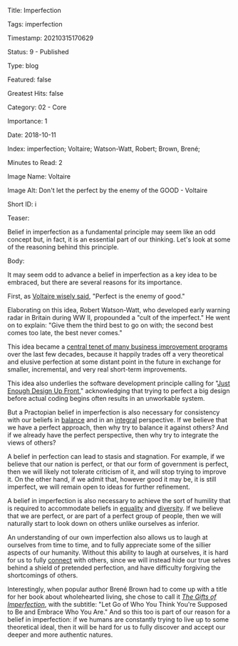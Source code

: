 Title:  Imperfection

Tags:   imperfection

Timestamp: 20210315170629

Status: 9 - Published

Type:   blog

Featured: false

Greatest Hits: false

Category: 02 - Core

Importance: 1

Date:   2018-10-11

Index:  imperfection; Voltaire; Watson-Watt, Robert; Brown, Brené; 

Minutes to Read: 2

Image Name: Voltaire

Image Alt: Don't let the perfect by the enemy of the GOOD - Voltaire

Short ID: i

Teaser:

Belief in imperfection as a fundamental principle may seem like an odd concept but, in fact, it is an essential part of our thinking. Let's look at some of the reasoning behind this principle. 


Body:

It may seem odd to advance a belief in imperfection as a key idea to be embraced, but there are several reasons for its importance. 

First, as [Voltaire wisely said][enemy], "Perfect is the enemy of good." 

Elaborating on this idea, Robert Watson-Watt, who developed early warning radar in Britain during WW II, propounded a "cult of the imperfect." He went on to explain: "Give them the third best to go on with; the second best comes too late, the best never comes." 

This idea became a [central tenet of many business improvement programs][ci] over the last few decades, because it happily trades off a very theoretical and elusive perfection at some distant point in the future in exchange for smaller, incremental, and very real short-term improvements. 

This idea also underlies the software development principle calling for "[Just Enough Design Up Front][jeduf]," acknowledging that trying to perfect a big design before actual coding begins often results in an unworkable system. 

But a Practopian belief in imperfection is also necessary for consistency with our beliefs in [balance][] and in an [integral][] perspective. If we believe that we have a perfect approach, then  why try to balance it against others? And if we already have the perfect perspective, then why try to integrate the views of others? 

A belief in perfection can lead to stasis and stagnation. For example, if we believe that our nation is perfect, or that our form of government is perfect, then we will likely not tolerate criticism of it, and will stop trying to improve it. On the other hand, if we admit that, however good it may be, it is still imperfect, we will remain open to ideas for further refinement. 

A belief in imperfection is also necessary to achieve the sort of humility that is required to accommodate beliefs in [equality][] and [diversity][]. If we believe that we are perfect, or are part of a perfect group of people, then we will naturally start to look down on others unlike ourselves as inferior. 

An understanding of our own imperfection also allows us to laugh at ourselves from time to time, and to fully appreciate some of the sillier aspects of our humanity. Without this ability to laugh at ourselves, it is hard for us to fully [connect][] with others, since we will instead hide our true selves behind a shield of pretended perfection, and have difficulty forgiving the shortcomings of others. 

Interestingly, when popular author Brené Brown had to come up with a title for her book about wholehearted living, she chose to call it [*The Gifts of Imperfection*][gifts], with the subtitle: "Let Go of Who You Think You're Supposed to Be and Embrace Who You Are." And so this too is part of our reason for a belief in imperfection: if we humans are constantly trying to live up to some theoretical ideal, then it will be hard for us to fully discover and accept our deeper and more authentic natures. 

[principles]: https://www.Practopian.org/core/principles.html

[balance]: https://www.Practopian.org/tags/balance.html

[connect]: https://www.Practopian.org/tags/connection.html

[diversity]: https://www.Practopian.org/tags/diversity.html

[equality]: https://www.Practopian.org/tags/equality.html

[integral]: https://www.Practopian.org/tags/integral.html

[gifts]: https://amzn.to/2OGgtL2

[jeduf]: https://www.softdevbigideas.com/just-enough-design-up-front.html

[ci]: https://www.industryweek.com/companies-amp-executives/continuous-improvement-perfect-enemy-good

[enemy]: https://en.wikipedia.org/wiki/Perfect_is_the_enemy_of_good

[imperfection]: ../tags/imperfection.html
